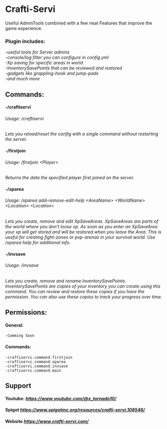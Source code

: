 # Crafti-Servi
Useful AdminTools combined with a few neat Features that improve the game experience.

### Plugin includes:
*-useful tools for Server admins  
-console/log filter you can configure in config.yml   
-Xp saving for specific areas in world  
-InventorySavePoints that can be reviewed and restored  
-gadgets like grappling-hook and jump-pads  
-and much more*  

## Commands:

#### -/craftiservi
###### *Usage: /craftiservi <help-reloadconfig-resetconfig>*
  *Lets you reload/reset the config with a single command without restarting the server.*

#### -/firstjoin  
###### *Usage: /firstjoin \<Player>*  
  *Returns the data the specified player first joined on the server.*   
  
#### -/xparea  
###### *Usage: /xparea add-remove-edit-help \<AreaName> \<WorldName> \<Location> \<Location>*  
  *Lets you create, remove and edit XpSaveAreas. XpSaveAreas are parts of the world where you don't loose xp. As soon as you enter an XpSaveArea your xp will get stored and will be restored when you leave the Area. This is useful for creating fight-zones or pvp-arenas in your survival world. Use /xparea help for additional info.*  
  
#### -/invsave 
###### *Usage: /invsave <new-remove-rename-view> <InvName> <NewInvName>*  
  *Lets you create, remove and rename InventorySavePoints. InventorySavePoints are copies of your inventory you can create using this command. You can review and restore these copies if you have the permission. You can also use these copies to track your progress over time.*
  
## Permissions:
  #### General:  
    -Comming Soon
  #### Commands:  
    -craftiservi.command.firstjoin  
    -craftiservi.command.xparea  
    -craftiservi.command.invsave  
    -craftiservi.command.main  
    
    
## Support  
#### Youtube: *https://www.youtube.com/@x_tornado10/*  
#### Spigot *https://www.spigotmc.org/resources/crafti-servi.108546/*
#### Website *https://www.crafti-servi.com/*
